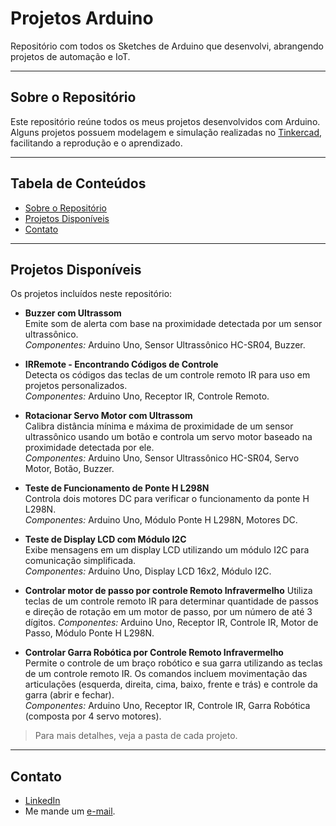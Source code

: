 
# Projetos Arduino  
Repositório com todos os Sketches de Arduino que desenvolvi, abrangendo projetos de automação e IoT.

---

## Sobre o Repositório  
Este repositório reúne todos os meus projetos desenvolvidos com Arduino. Alguns projetos possuem modelagem e simulação realizadas no [Tinkercad](https://www.tinkercad.com/), facilitando a reprodução e o aprendizado.

---

## Tabela de Conteúdos  
- [Sobre o Repositório](#sobre-o-repositório)   
- [Projetos Disponíveis](#projetos-disponíveis)   
- [Contato](#contato)

---

## Projetos Disponíveis  
Os projetos incluídos neste repositório:  

- **Buzzer com Ultrassom**  
  Emite som de alerta com base na proximidade detectada por um sensor ultrassônico.  
  *Componentes:* Arduino Uno, Sensor Ultrassônico HC-SR04, Buzzer.

- **IRRemote - Encontrando Códigos de Controle**  
  Detecta os códigos das teclas de um controle remoto IR para uso em projetos personalizados.  
  *Componentes:* Arduino Uno, Receptor IR, Controle Remoto.

- **Rotacionar Servo Motor com Ultrassom**  
  Calibra distância mínima e máxima de proximidade de um sensor ultrassônico usando um botão e controla um servo motor baseado na proximidade detectada por ele.  
  *Componentes:* Arduino Uno, Sensor Ultrassônico HC-SR04, Servo Motor, Botão, Buzzer.

- **Teste de Funcionamento de Ponte H L298N**  
  Controla dois motores DC para verificar o funcionamento da ponte H L298N.  
  *Componentes:* Arduino Uno, Módulo Ponte H L298N, Motores DC.

- **Teste de Display LCD com Módulo I2C**  
  Exibe mensagens em um display LCD utilizando um módulo I2C para comunicação simplificada.  
  *Componentes:* Arduino Uno, Display LCD 16x2, Módulo I2C.  

- **Controlar motor de passo por controle Remoto Infravermelho**
  Utiliza teclas de um controle remoto IR para determinar quantidade de passos e direção de rotação em um motor de passo, por um número de até 3 dígitos.
  *Componentes:* Arduino Uno, Receptor IR, Controle IR, Motor de Passo, Módulo Ponte H L298N.

- **Controlar Garra Robótica por Controle Remoto Infravermelho**  
  Permite o controle de um braço robótico e sua garra utilizando as teclas de um controle remoto IR. Os comandos incluem movimentação das articulações (esquerda, direita, cima, baixo, frente e trás) e controle da garra (abrir e fechar).  
  *Componentes:* Arduino Uno, Receptor IR, Controle IR, Garra Robótica (composta por 4 servo motores).  


> Para mais detalhes, veja a pasta de cada projeto.  

---

## Contato  
- [LinkedIn](https://www.linkedin.com/in/viniciusleoni/)
- Me mande um [e-mail](mailto:viniciuslg@dcc.ufrj.br?subject=Reposit%C3%B3rio%20de%20projetos%20Arduino%20no%20GitHub).  
